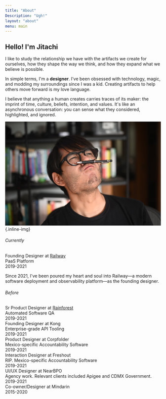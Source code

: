 ```yaml
---
title: "About"
Description: "Ugh!"
layout: "about"
menu: main
---
```


## Hello! I'm Jitachi

I like to study the relationship we have with the artifacts we create for ourselves, how they shape the way we think, and how they expand what we believe is possible.

In simple terms, I'm a **designer**. I've been obsessed with technology, magic, and modding my surroundings since I was a kid. Creating artifacts to help others move forward is my love language.

I believe that anything a human creates carries traces of its maker: the imprint of time, culture, beliefs, intention, and values. It's like an asynchronous conversation: you can sense what they considered, highlighted, and ignored.

![image alt](images/jitachi.jpg)
{.inline-img}

###### Currently

<div class="flex flex-col mx-auto max-w-[var(--content-width)] justify-between border-t border-[var(--color-border-light)] p-4">
    <div class="flex justify-between">
        <div>
            <div>Founding Designer at <a href="https://rainforestqa.com">Railway</a></div>
            <div class="text-lg text-gray-500 mb-4">PaaS Platform</div>
        </div>
    <div>2019-2021</div>
    </div>
    <p>Since 2021, I've been poured my heart and soul into Railway—a modern software deployment and observability platform—as the founding designer.</p>
</div>

###### Before

<div class="flex mx-auto max-w-[var(--content-width)] justify-between border-t border-[var(--color-border-light)] p-4">
    <div>
        <div>Sr Product Designer at <a href="https://rainforestqa.com">Rainforest</a></div>
        <div class="text-lg text-gray-500">Automated Software QA</div>
    </div>
    <div>2019-2021</div>
</div>
<div class="flex mx-auto max-w-[var(--content-width)] justify-between border-t border-[var(--color-border-light)] p-4">
    <div>
        <div>Founding Designer at Kong</div>
        <div class="text-lg text-gray-500">Enterprise-grade API Tooling</div>
    </div>
    <div>2019-2021</div>
</div>
<div class="flex mx-auto max-w-[var(--content-width)] justify-between border-t border-[var(--color-border-light)] p-4">
    <div>
        <div>Product Designer at Corpfolder</div>
        <div class="text-lg text-gray-500">Mexico-specific Accountability Software</div>
    </div>
    <div>2019-2021</div>
</div>
<div class="flex mx-auto max-w-[var(--content-width)] justify-between border-t border-[var(--color-border-light)] p-4">
    <div>
        <div>Interaction Designer at Freshout</div>
        <div class="text-lg text-gray-500">RIP. Mexico-specific Accountability Software</div>
    </div>
    <div>2019-2021</div>
</div>
<div class="flex mx-auto max-w-[var(--content-width)] justify-between border-t border-[var(--color-border-light)] p-4">
    <div>
        <div>UI/UX Designer at NearBPO</div>
        <div class="text-lg text-gray-500">Agency work. Relevant clients included Apigee and CDMX Government.</div>
    </div>
    <div>2019-2021</div>
</div>
<div class="flex mx-auto max-w-[var(--content-width)] justify-between border-t border-[var(--color-border-light)] p-4">
    <div>Co-owner/Designer at Mindarin</div>
    <div>2015-2020</div>
</div>
